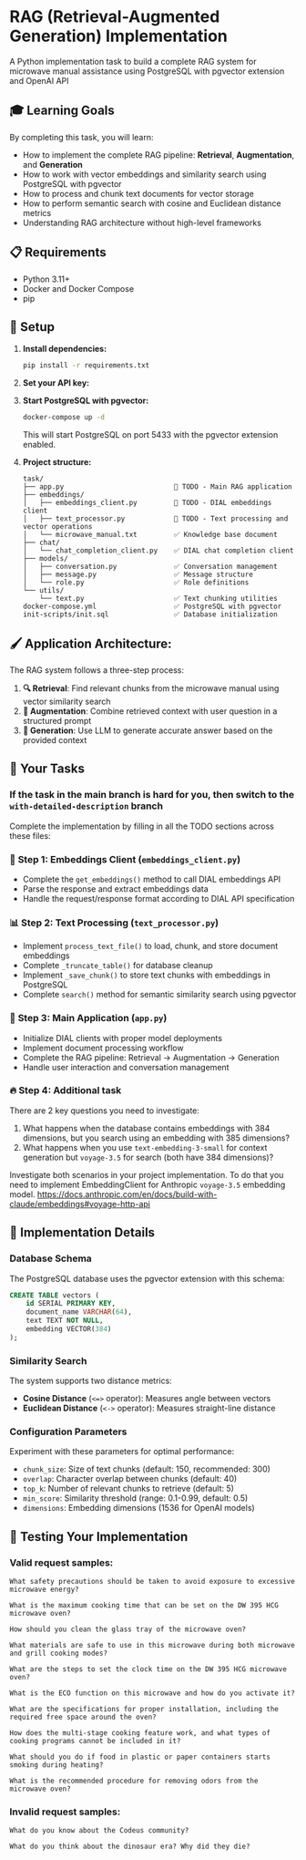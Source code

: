 # RAG (Retrieval-Augmented Generation) Implementation

A Python implementation task to build a complete RAG system for microwave manual assistance using PostgreSQL with pgvector extension and OpenAI API

## 🎓 Learning Goals

By completing this task, you will learn:
- How to implement the complete RAG pipeline: **Retrieval**, **Augmentation**, and **Generation**
- How to work with vector embeddings and similarity search using PostgreSQL with pgvector
- How to process and chunk text documents for vector storage
- How to perform semantic search with cosine and Euclidean distance metrics
- Understanding RAG architecture without high-level frameworks

## 📋 Requirements

- Python 3.11+
- Docker and Docker Compose
- pip

## 🔧 Setup

1. **Install dependencies:**
   ```bash
   pip install -r requirements.txt
   ```

2. **Set your API key:**

3. **Start PostgreSQL with pgvector:**
   ```bash
   docker-compose up -d
   ```
   This will start PostgreSQL on port 5433 with the pgvector extension enabled.

4. **Project structure:**
   ```
   task/
   ├── app.py                           🚧 TODO - Main RAG application
   ├── embeddings/
   │   ├── embeddings_client.py         🚧 TODO - DIAL embeddings client
   │   ├── text_processor.py            🚧 TODO - Text processing and vector operations
   │   └── microwave_manual.txt         ✅ Knowledge base document
   ├── chat/
   │   └── chat_completion_client.py    ✅ DIAL chat completion client
   ├── models/
   │   ├── conversation.py              ✅ Conversation management
   │   ├── message.py                   ✅ Message structure
   │   └── role.py                      ✅ Role definitions
   └── utils/
       └── text.py                      ✅ Text chunking utilities
   docker-compose.yml                   ✅ PostgreSQL with pgvector
   init-scripts/init.sql                ✅ Database initialization
   ```

## 🖌️ Application Architecture:

The RAG system follows a three-step process:
1. **🔍 Retrieval**: Find relevant chunks from the microwave manual using vector similarity search
2. **🔗 Augmentation**: Combine retrieved context with user question in a structured prompt
3. **🤖 Generation**: Use LLM to generate accurate answer based on the provided context

## 📝 Your Tasks

### If the task in the main branch is hard for you, then switch to the `with-detailed-description` branch

Complete the implementation by filling in all the TODO sections across these files:

### 🔌 **Step 1: Embeddings Client (`embeddings_client.py`)**
- Complete the `get_embeddings()` method to call DIAL embeddings API
- Parse the response and extract embeddings data
- Handle the request/response format according to DIAL API specification

### 📊 **Step 2: Text Processing (`text_processor.py`)**
- Implement `process_text_file()` to load, chunk, and store document embeddings
- Complete `_truncate_table()` for database cleanup
- Implement `_save_chunk()` to store text chunks with embeddings in PostgreSQL
- Complete `search()` method for semantic similarity search using pgvector

### 🚀 **Step 3: Main Application (`app.py`)**
- Initialize DIAL clients with proper model deployments
- Implement document processing workflow
- Complete the RAG pipeline: Retrieval → Augmentation → Generation
- Handle user interaction and conversation management

### 🔥 **Step 4: Additional task**
There are 2 key questions you need to investigate:
1. What happens when the database contains embeddings with 384 dimensions, but you search using an embedding with 385 dimensions?
2. What happens when you use `text-embedding-3-small` for context generation but `voyage-3.5` for search (both have 384 dimensions)?

Investigate both scenarios in your project implementation. To do that you need to implement EmbeddingClient for Anthropic `voyage-3.5` embedding model. https://docs.anthropic.com/en/docs/build-with-claude/embeddings#voyage-http-api



## 🔧 Implementation Details

### Database Schema
The PostgreSQL database uses the pgvector extension with this schema:
```sql
CREATE TABLE vectors (
    id SERIAL PRIMARY KEY,
    document_name VARCHAR(64),
    text TEXT NOT NULL,
    embedding VECTOR(384)
);
```

### Similarity Search
The system supports two distance metrics:
- **Cosine Distance** (`<=>` operator): Measures angle between vectors
- **Euclidean Distance** (`<->` operator): Measures straight-line distance

### Configuration Parameters
Experiment with these parameters for optimal performance:
- `chunk_size`: Size of text chunks (default: 150, recommended: 300)
- `overlap`: Character overlap between chunks (default: 40)
- `top_k`: Number of relevant chunks to retrieve (default: 5)
- `min_score`: Similarity threshold (range: 0.1-0.99, default: 0.5)
- `dimensions`: Embedding dimensions (1536 for OpenAI models)

## 🎯 Testing Your Implementation

### Valid request samples:
``` 
What safety precautions should be taken to avoid exposure to excessive microwave energy?
```
```
What is the maximum cooking time that can be set on the DW 395 HCG microwave oven?
```
```
How should you clean the glass tray of the microwave oven?
```
```
What materials are safe to use in this microwave during both microwave and grill cooking modes?
```
```
What are the steps to set the clock time on the DW 395 HCG microwave oven?
```
```
What is the ECO function on this microwave and how do you activate it?
```
```
What are the specifications for proper installation, including the required free space around the oven?
```
```
How does the multi-stage cooking feature work, and what types of cooking programs cannot be included in it?
```
```
What should you do if food in plastic or paper containers starts smoking during heating?
```
```
What is the recommended procedure for removing odors from the microwave oven?
```

### Invalid request samples:
```
What do you know about the Codeus community?
```
```
What do you think about the dinosaur era? Why did they die?
```
